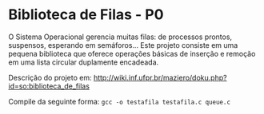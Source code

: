 # Biblioteca de Filas - P0

O Sistema Operacional gerencia muitas filas: de processos prontos, suspensos, esperando em semáforos...
Este projeto consiste em uma pequena biblioteca que oferece operações básicas de inserção e remoção em uma lista circular duplamente encadeada.

Descrição do projeto em: http://wiki.inf.ufpr.br/maziero/doku.php?id=so:biblioteca_de_filas

Compile da seguinte forma: `gcc -o testafila testafila.c queue.c`
